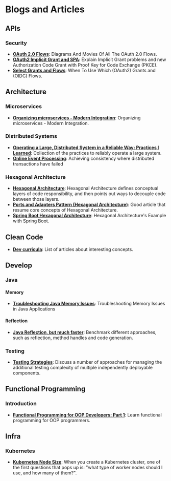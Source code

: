 # Blogs and Articles

## APIs
### Security
* **[OAuth 2.0 Flows](https://medium.com/@darutk/diagrams-and-movies-of-all-the-oauth-2-0-flows-194f3c3ade85)**: Diagrams And Movies Of All The OAuth 2.0 Flows.
* **[OAuth2 Implicit Grant and SPA](https://auth0.com/blog/oauth2-implicit-grant-and-spa/)**: Explain Implicit Grant problems and new Authorization Code Grant with Proof Key for Code Exchange (PKCE).
* **[Select Grants and Flows](https://medium.com/@robert.broeckelmann/when-to-use-which-oauth2-grants-and-oidc-flows-ec6a5c00d864)**: When To Use Which (OAuth2) Grants and (OIDC) Flows.

## Architecture
### Microservices
* **[Organizing microservices - Modern Integration](http://wei-meilin.blogspot.com/2017/08/organizing-microservices-modern.html)**: Organizing microservices - Modern Integration.

### Distributed Systems
* **[Operating a Large, Distributed System in a Reliable Way: Practices I Learned](https://blog.pragmaticengineer.com/operating-a-high-scale-distributed-system/)**: Collection of the practices to reliably operate a large system.
* **[Online Event Processing](https://queue.acm.org/detail.cfm?id=3321612)**: Achieving consistency where distributed transactions have failed

### Hexagonal Architecture
* **[Hexagonal Architecture](https://fideloper.com/hexagonal-architecture)**: Hexagonal Architecture defines conceptual layers of code responsibility, and then points out ways to decouple code between those layers.
* **[Ports and Adapters Pattern (Hexagonal Architecture)](https://softwarecampament.wordpress.com/portsadapters/)**: Good article that resume core concepts of Hexagonal Architecture.
* **[Spring Boot Hexagonal Architecture](https://github.com/hirannor/spring-boot-hexagonal-architecture)**: Hexagonal Architecture's Example with Spring Boot.

## Clean Code
* **[Dev curricula](https://herbertograca.com/dev-theory-articles-listing/)**: List of articles about interesting concepts.

## Develop
### Java
#### Memory
* **[Troubleshooting Java Memory Issues](https://www.infoq.com/articles/Troubleshooting-Java-Memory-Issues/)**: Troubleshooting Memory Issues in Java Applications
#### Reflection
* **[Java Reflection, but much faster](https://www.optaplanner.org/blog/2018/01/09/JavaReflectionButMuchFaster.html)**: Benchmark different approaches, such as reflection, method handles and code generation.

### Testing
* **[Testing Strategies](https://martinfowler.com/articles/microservice-testing/)**: Discuss a number of approaches for managing the additional testing complexity of multiple independently deployable components.

## Functional Programming
### Introduction
* **[Functional Programming for OOP Developers: Part 1](http://jessewarden.com/2016/08/beginners-guide-to-functional-programming-part-1.html)**: Learn functional programming for OOP programmers.

## Infra
### Kubernetes
* **[Kubernetes Node Size](https://learnk8s.io/kubernetes-node-size/)**: When you create a Kubernetes cluster, one of the first questions that pops up is: "what type of worker nodes should I use, and how many of them?".
